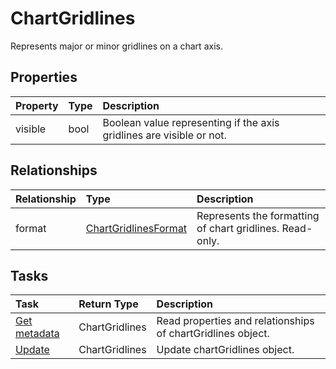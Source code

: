 # ChartGridlines

Represents major or minor gridlines on a chart axis.

## Properties
| Property	   | Type	|Description|
|:---------------|:--------|:----------|
|visible|bool|Boolean value representing if the axis gridlines are visible or not.|

## Relationships
| Relationship | Type	|Description|
|:---------------|:--------|:----------|
|format|[ChartGridlinesFormat](chartgridlinesformat.md)|Represents the formatting of chart gridlines. Read-only.|

## Tasks

| Task		   | Return Type	|Description|
|:---------------|:--------|:----------|
| [Get metadata](../api/chartgridlines_get.md) | ChartGridlines |Read properties and relationships of chartGridlines object.|
| [Update](../api/chartgridlines_update.md) | ChartGridlines	|Update chartGridlines object. |
